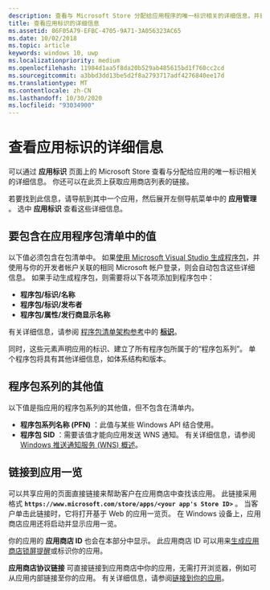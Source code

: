 ```yaml
---
description: 查看与 Microsoft Store 分配给应用程序的唯一标识相关的详细信息，并获取应用商店列表的链接。
title: 查看应用标识的详细信息
ms.assetid: 86F05A79-EFBC-4705-9A71-3A056323AC65
ms.date: 10/02/2018
ms.topic: article
keywords: windows 10, uwp
ms.localizationpriority: medium
ms.openlocfilehash: 11984d1aa5f8da20b529ab485615bd1f760cc2cd
ms.sourcegitcommit: a3bbd3dd13be5d2f8a2793717adf4276840ee17d
ms.translationtype: MT
ms.contentlocale: zh-CN
ms.lasthandoff: 10/30/2020
ms.locfileid: "93034900"
---
```

# <a name="view-app-identity-details"></a>查看应用标识的详细信息


可以通过 **应用标识** 页面上的 Microsoft Store 查看与分配给应用的唯一标识相关的详细信息。 你还可以在此页上获取应用商店列表的链接。

若要找到此信息，请导航到其中一个应用，然后展开左侧导航菜单中的 **应用管理** 。 选中 **应用标识** 查看这些详细信息。


## <a name="values-to-include-in-your-app-package-manifest"></a>要包含在应用程序包清单中的值

以下值必须包含在包清单中。 如果[使用 Microsoft Visual Studio 生成程序包](/windows/msix/package/packaging-uwp-apps)，并使用与你的开发者帐户关联的相同 Microsoft 帐户登录，则会自动包含这些详细信息。 如果手动生成程序包，则需要将以下各项添加到程序包中：

-   **程序包/标识/名称**
-   **程序包/标识/发布者**
-   **程序包/属性/发行商显示名称**

有关详细信息，请参阅 [程序包清单架构参考](/uwp/schemas/appxpackage/uapmanifestschema/schema-root)中的 [**标识**](/uwp/schemas/appxpackage/uapmanifestschema/element-identity)。

同时，这些元素声明应用的标识、建立了所有程序包所属于的“程序包系列”。 单个程序包将具有其他详细信息，如体系结构和版本。


## <a name="additional-values-for-package-family"></a>程序包系列的其他值

以下值是指应用的程序包系列的其他值，但不包含在清单内。

-   **程序包系列名称 (PFN)** ：此值与某些 Windows API 结合使用。
-   **程序包 SID** ：需要该值才能向应用发送 WNS 通知。 有关详细信息，请参阅 [Windows 推送通知服务 (WNS) 概述](../design/shell/tiles-and-notifications/windows-push-notification-services--wns--overview.md)。


## <a name="link-to-your-apps-listing"></a>链接到应用一览

可以共享应用的页面直接链接来帮助客户在应用商店中查找该应用。 此链接采用格式 **`https://www.microsoft.com/store/apps/<your app's Store ID>`** 。 当客户单击此链接时，它将打开基于 Web 的应用一览页。 在 Windows 设备上，应用商店应用还将启动并显示应用一览。

你的应用的 **应用商店 ID** 也会在本部分中显示。 此应用商店 ID 可以用来[生成应用商店锁屏提醒](https://developer.microsoft.com/store/badges)或标识你的应用。

**应用商店协议链接** 可直接链接到应用商店中你的应用，无需打开浏览器，例如可从应用内部链接至你的应用。 有关详细信息，请参阅[链接到你的应用](link-to-your-app.md)。



 

 
